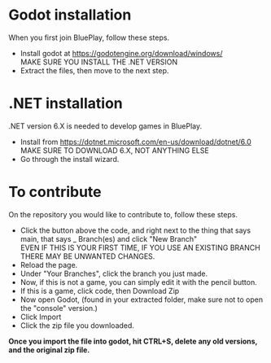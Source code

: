 # Godot installation
When you first join BluePlay, follow these steps.
- Install godot at https://godotengine.org/download/windows/ <BR>
MAKE SURE YOU INSTALL THE .NET VERSION <BR>
- Extract the files, then move to the next step.
# .NET installation
.NET version 6.X is needed to develop games in BluePlay. 
- Install from https://dotnet.microsoft.com/en-us/download/dotnet/6.0 <BR>MAKE SURE TO DOWNLOAD 6.X, NOT ANYTHING ELSE<BR>
- Go through the install wizard.
# To contribute
On the repository you would like to contribute to, follow these steps.
- Click the button above the code, and right next to the thing that says main, that says _ Branch(es) and click "New Branch"<br>
EVEN IF THIS IS YOUR FIRST TIME, IF YOU USE AN EXISTING BRANCH THERE MAY BE UNWANTED CHANGES.
- Reload the page.
- Under "Your Branches", click the branch you just made.
- Now, if this is not a game, you can simply edit it with the pencil button.
- If this is a game, click code, then Download Zip
- Now open Godot, (found in your extracted folder, make sure not to open the "console" version.)
- Click Import
- Click the zip file you downloaded.<BR>

<b> Once you import the file into godot, hit CTRL+S, delete any old versions, and the original zip file.
